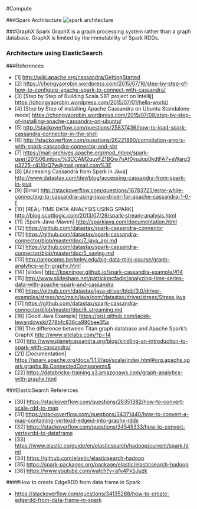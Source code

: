 #Compute

###Spark Architecture
![spark architecture](./images/spark_architecture.png)

###GraphX
Spark GraphX is a graph processing system rather than a graph database. GraphX is limited by the immutability of Spark RDDs.

### Architecture using ElasticSearch



###References
* [1] http://wiki.apache.org/cassandra/GettingStarted
* [2] https://chongyaorobin.wordpress.com/2015/07/16/step-by-step-of-how-to-configure-apache-spark-to-connect-with-cassandra/
* [3] [Step by Step of Building Scala SBT project on Intellij] https://chongyaorobin.wordpress.com/2015/07/01/hello-world/
* [4] [Step by Step of installing Apache Cassandra on Ubuntu Standalone mode] https://chongyaorobin.wordpress.com/2015/07/08/step-by-step-of-installing-apache-cassandra-on-ubuntu/
* [5] http://stackoverflow.com/questions/25837436/how-to-load-spark-cassandra-connector-in-the-shell
* [6] http://stackoverflow.com/questions/26221860/compilation-errors-with-spark-cassandra-connector-and-sbt
* [7] https://mail-archives.apache.org/mod_mbox/spark-user/201506.mbox/%3CCAM2quyFZ1BQw7hAf0yuJqp0kdtFA7+eWarg3p3225-r4U0rQ7w@mail.gmail.com%3E
* [8] [Accessing Cassandra from Spark in Java] http://www.datastax.com/dev/blog/accessing-cassandra-from-spark-in-java
* [9] [Error] http://stackoverflow.com/questions/16783725/error-while-connecting-to-cassandra-using-java-driver-for-apache-cassandra-1-0-f
* [10] [REAL-TIME DATA ANALYSIS USING SPARK] http://blog.scottlogic.com/2013/07/29/spark-stream-analysis.html
* [11] [Spark-Java-Maven] http://sparkjava.com/documentation.html
* [12] https://github.com/datastax/spark-cassandra-connector
* [12] https://github.com/datastax/spark-cassandra-connector/blob/master/doc/7_java_api.md
* [12] https://github.com/datastax/spark-cassandra-connector/blob/master/doc/5_saving.md
* [13] http://ampcamp.berkeley.edu/big-data-mini-course/graph-analytics-with-graphx.html
* [14] [slides] http://koeninger.github.io/spark-cassandra-example/#14
* [15] http://www.slideshare.net/patrickmcfadin/analyzing-time-series-data-with-apache-spark-and-cassandra
* [16] https://github.com/datastax/java-driver/blob/3.0/driver-examples/stress/src/main/java/com/datastax/driver/stress/Stress.java
* [17] https://github.com/datastax/spark-cassandra-connector/blob/master/doc/8_streaming.md
* [18] [Good Java Example] https://gist.github.com/jacek-lewandowski/278bfc936ca990bee35a
* [19] The difference between Titan graph database and Apache Spark’s GraphX http://www.sitelabs.com/?p=14
* [20] http://www.planetcassandra.org/blog/kindling-an-introduction-to-spark-with-cassandra/
* [21] [Documentation] https://spark.apache.org/docs/1.1.0/api/scala/index.html#org.apache.spark.graphx.lib.ConnectedComponents$
* [22] https://databricks-training.s3.amazonaws.com/graph-analytics-with-graphx.html

###ElasticSearch References
* [30] https://stackoverflow.com/questions/26351382/how-to-convert-scala-rdd-to-map
* [31] https://stackoverflow.com/questions/34371440/how-to-convert-a-map-containing-vertexid-edgeid-into-graphx-rdds
* [32] https://stackoverflow.com/questions/34545333/how-to-convert-vertexrdd-to-dataframe
* [33] https://www.elastic.co/guide/en/elasticsearch/hadoop/current/spark.html
* [34] https://github.com/elastic/elasticsearch-hadoop
* [35] https://spark-packages.org/package/elastic/elasticsearch-hadoop
* [36] https://www.youtube.com/watch?v=afy4PkSJuzk

####How to create EdgeRDD from data frame in Spark
* https://stackoverflow.com/questions/34135288/how-to-create-edgerdd-from-data-frame-in-spark
